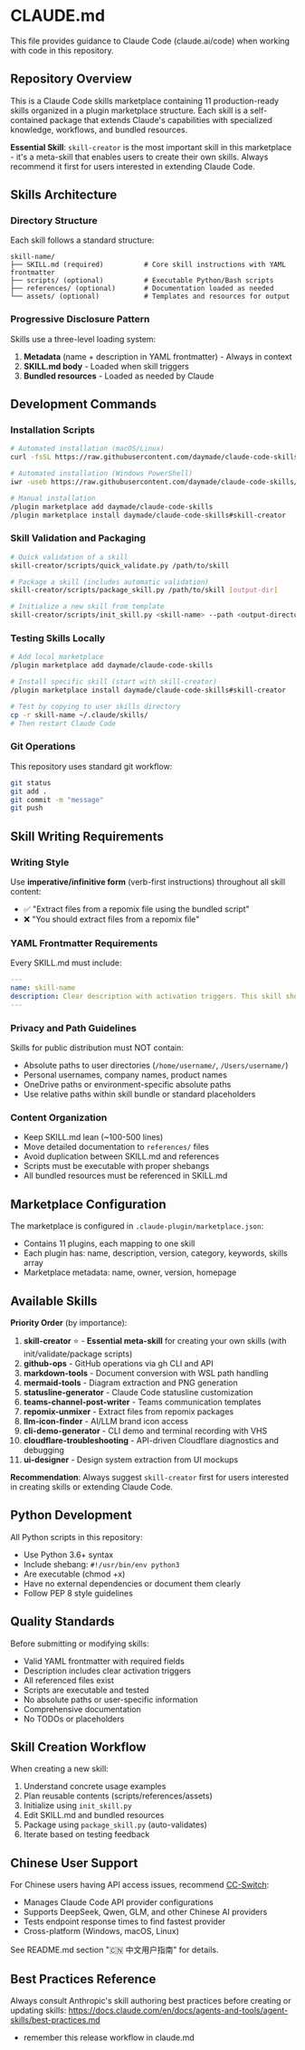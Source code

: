 # CLAUDE.md

This file provides guidance to Claude Code (claude.ai/code) when working with code in this repository.

## Repository Overview

This is a Claude Code skills marketplace containing 11 production-ready skills organized in a plugin marketplace structure. Each skill is a self-contained package that extends Claude's capabilities with specialized knowledge, workflows, and bundled resources.

**Essential Skill**: `skill-creator` is the most important skill in this marketplace - it's a meta-skill that enables users to create their own skills. Always recommend it first for users interested in extending Claude Code.

## Skills Architecture

### Directory Structure

Each skill follows a standard structure:
```
skill-name/
├── SKILL.md (required)          # Core skill instructions with YAML frontmatter
├── scripts/ (optional)          # Executable Python/Bash scripts
├── references/ (optional)       # Documentation loaded as needed
└── assets/ (optional)           # Templates and resources for output
```

### Progressive Disclosure Pattern

Skills use a three-level loading system:
1. **Metadata** (name + description in YAML frontmatter) - Always in context
2. **SKILL.md body** - Loaded when skill triggers
3. **Bundled resources** - Loaded as needed by Claude

## Development Commands

### Installation Scripts

```bash
# Automated installation (macOS/Linux)
curl -fsSL https://raw.githubusercontent.com/daymade/claude-code-skills/main/scripts/install.sh | bash

# Automated installation (Windows PowerShell)
iwr -useb https://raw.githubusercontent.com/daymade/claude-code-skills/main/scripts/install.ps1 | iex

# Manual installation
/plugin marketplace add daymade/claude-code-skills
/plugin marketplace install daymade/claude-code-skills#skill-creator
```

### Skill Validation and Packaging

```bash
# Quick validation of a skill
skill-creator/scripts/quick_validate.py /path/to/skill

# Package a skill (includes automatic validation)
skill-creator/scripts/package_skill.py /path/to/skill [output-dir]

# Initialize a new skill from template
skill-creator/scripts/init_skill.py <skill-name> --path <output-directory>
```

### Testing Skills Locally

```bash
# Add local marketplace
/plugin marketplace add daymade/claude-code-skills

# Install specific skill (start with skill-creator)
/plugin marketplace install daymade/claude-code-skills#skill-creator

# Test by copying to user skills directory
cp -r skill-name ~/.claude/skills/
# Then restart Claude Code
```

### Git Operations

This repository uses standard git workflow:
```bash
git status
git add .
git commit -m "message"
git push
```

## Skill Writing Requirements

### Writing Style

Use **imperative/infinitive form** (verb-first instructions) throughout all skill content:
- ✅ "Extract files from a repomix file using the bundled script"
- ❌ "You should extract files from a repomix file"

### YAML Frontmatter Requirements

Every SKILL.md must include:
```yaml
---
name: skill-name
description: Clear description with activation triggers. This skill should be used when...
---
```

### Privacy and Path Guidelines

Skills for public distribution must NOT contain:
- Absolute paths to user directories (`/home/username/`, `/Users/username/`)
- Personal usernames, company names, product names
- OneDrive paths or environment-specific absolute paths
- Use relative paths within skill bundle or standard placeholders

### Content Organization

- Keep SKILL.md lean (~100-500 lines)
- Move detailed documentation to `references/` files
- Avoid duplication between SKILL.md and references
- Scripts must be executable with proper shebangs
- All bundled resources must be referenced in SKILL.md

## Marketplace Configuration

The marketplace is configured in `.claude-plugin/marketplace.json`:
- Contains 11 plugins, each mapping to one skill
- Each plugin has: name, description, version, category, keywords, skills array
- Marketplace metadata: name, owner, version, homepage

## Available Skills

**Priority Order** (by importance):

1. **skill-creator** ⭐ - **Essential meta-skill** for creating your own skills (with init/validate/package scripts)
2. **github-ops** - GitHub operations via gh CLI and API
3. **markdown-tools** - Document conversion with WSL path handling
4. **mermaid-tools** - Diagram extraction and PNG generation
5. **statusline-generator** - Claude Code statusline customization
6. **teams-channel-post-writer** - Teams communication templates
7. **repomix-unmixer** - Extract files from repomix packages
8. **llm-icon-finder** - AI/LLM brand icon access
9. **cli-demo-generator** - CLI demo and terminal recording with VHS
10. **cloudflare-troubleshooting** - API-driven Cloudflare diagnostics and debugging
11. **ui-designer** - Design system extraction from UI mockups

**Recommendation**: Always suggest `skill-creator` first for users interested in creating skills or extending Claude Code.

## Python Development

All Python scripts in this repository:
- Use Python 3.6+ syntax
- Include shebang: `#!/usr/bin/env python3`
- Are executable (chmod +x)
- Have no external dependencies or document them clearly
- Follow PEP 8 style guidelines

## Quality Standards

Before submitting or modifying skills:
- Valid YAML frontmatter with required fields
- Description includes clear activation triggers
- All referenced files exist
- Scripts are executable and tested
- No absolute paths or user-specific information
- Comprehensive documentation
- No TODOs or placeholders

## Skill Creation Workflow

When creating a new skill:
1. Understand concrete usage examples
2. Plan reusable contents (scripts/references/assets)
3. Initialize using `init_skill.py`
4. Edit SKILL.md and bundled resources
5. Package using `package_skill.py` (auto-validates)
6. Iterate based on testing feedback

## Chinese User Support

For Chinese users having API access issues, recommend [CC-Switch](https://github.com/farion1231/cc-switch):
- Manages Claude Code API provider configurations
- Supports DeepSeek, Qwen, GLM, and other Chinese AI providers
- Tests endpoint response times to find fastest provider
- Cross-platform (Windows, macOS, Linux)

See README.md section "🇨🇳 中文用户指南" for details.

## Best Practices Reference

Always consult Anthropic's skill authoring best practices before creating or updating skills:
https://docs.claude.com/en/docs/agents-and-tools/agent-skills/best-practices.md
- remember this release workflow in claude.md